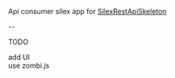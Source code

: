 Api consumer silex app for [SilexRestApiSkeleton](https://github.com/grandbora/SilexRestApiSkeleton)  

--

TODO  

add UI  
use zombi.js  